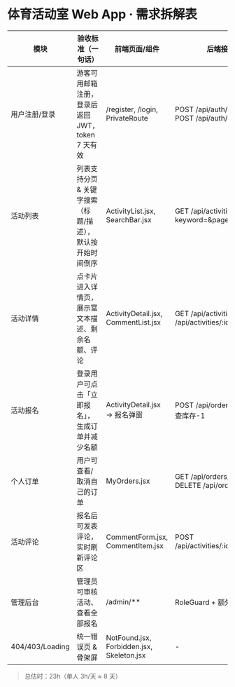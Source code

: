 # 体育活动室 Web App · 需求拆解表

| 模块 | 验收标准（一句话） | 前端页面/组件 | 后端接口 | 优先级 | 估时(h) |
|---|---|---|---|---|---|
| 用户注册/登录 | 游客可用邮箱注册，登录后返回 JWT，token 7 天有效 | /register, /login, PrivateRoute | POST /api/auth/register, POST /api/auth/login | P0 | 4 |
| 活动列表 | 列表支持分页 & 关键字搜索（标题/描述），默认按开始时间倒序 | ActivityList.jsx, SearchBar.jsx | GET /api/activities?keyword=&page= | P0 | 3 |
| 活动详情 | 点卡片进入详情页，展示富文本描述、剩余名额、评论 | ActivityDetail.jsx, CommentList.jsx | GET /api/activities/:id, GET /api/activities/:id/comments | P0 | 3 |
| 活动报名 | 登录用户可点击「立即报名」，生成订单并减少名额 | ActivityDetail.jsx → 报名弹窗 | POST /api/orders, 事务：检查库存-1 | P0 | 4 |
| 个人订单 | 用户可查看/取消自己的订单 | MyOrders.jsx | GET /api/orders/me, DELETE /api/orders/:id | P1 | 2 |
| 活动评论 | 报名后可发表评论，实时刷新评论区 | CommentForm.jsx, CommentItem.jsx | POST /api/activities/:id/comments | P1 | 2 |
| 管理后台 | 管理员可审核活动、查看全部报名 | /admin/** | RoleGuard + 额外接口 | P2 | 4 |
| 404/403/Loading | 统一错误页 & 骨架屏 | NotFound.jsx, Forbidden.jsx, Skeleton.jsx | - | P2 | 1 |

> 总估时：23h（单人 3h/天 ≈ 8 天）